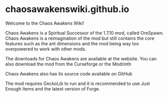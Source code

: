 # chaosawakenswiki.github.io
Welcome to the Chaos Awakens Wiki!

Chaos Awakens is a Spiritual Successor of the 1.7.10 mod, called OreSpawn. Chaos Awakens is a reimagination of the mod but still contains the core features such as the ant dimensions and the mod being way too overpowered to work with other mods.

The downloads for Chaos Awakens are available at the website. You can also download the mod from the Curseforge or the Modrinth

Chaos Awakens also has its source code available on GitHub

The mod requires GeckoLib to run and it is recommended to use Just Enough Items and the latest version of Forge.
